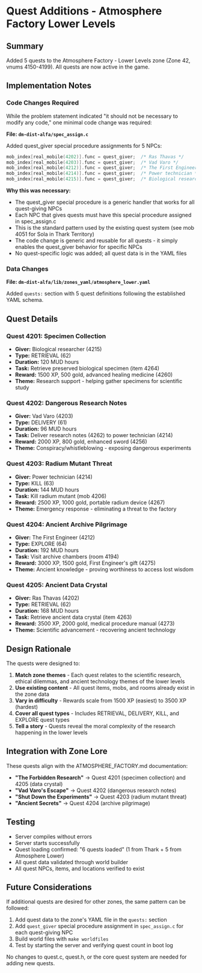# Quest Additions - Atmosphere Factory Lower Levels

## Summary

Added 5 quests to the Atmosphere Factory - Lower Levels zone (Zone 42, vnums 4150-4199). All quests are now active in the game.

## Implementation Notes

### Code Changes Required

While the problem statement indicated "it should not be necessary to modify any code," one minimal code change was required:

**File: `dm-dist-alfa/spec_assign.c`**

Added quest_giver special procedure assignments for 5 NPCs:

```c
mob_index[real_mobile(4202)].func = quest_giver;  /* Ras Thavas */
mob_index[real_mobile(4203)].func = quest_giver;  /* Vad Varo */
mob_index[real_mobile(4212)].func = quest_giver;  /* The First Engineer */
mob_index[real_mobile(4214)].func = quest_giver;  /* Power technician */
mob_index[real_mobile(4215)].func = quest_giver;  /* Biological researcher */
```

**Why this was necessary:**
- The quest_giver special procedure is a generic handler that works for all quest-giving NPCs
- Each NPC that gives quests must have this special procedure assigned in spec_assign.c
- This is the standard pattern used by the existing quest system (see mob 4051 for Sola in Thark Territory)
- The code change is generic and reusable for all quests - it simply enables the quest_giver behavior for specific NPCs
- No quest-specific logic was added; all quest data is in the YAML files

### Data Changes

**File: `dm-dist-alfa/lib/zones_yaml/atmosphere_lower.yaml`**

Added `quests:` section with 5 quest definitions following the established YAML schema.

## Quest Details

### Quest 4201: Specimen Collection
- **Giver:** Biological researcher (4215)
- **Type:** RETRIEVAL (62)
- **Duration:** 120 MUD hours
- **Task:** Retrieve preserved biological specimen (item 4264)
- **Reward:** 1500 XP, 500 gold, advanced healing medicine (4260)
- **Theme:** Research support - helping gather specimens for scientific study

### Quest 4202: Dangerous Research Notes
- **Giver:** Vad Varo (4203)
- **Type:** DELIVERY (61)
- **Duration:** 96 MUD hours
- **Task:** Deliver research notes (4262) to power technician (4214)
- **Reward:** 2000 XP, 800 gold, enhanced sword (4256)
- **Theme:** Conspiracy/whistleblowing - exposing dangerous experiments

### Quest 4203: Radium Mutant Threat
- **Giver:** Power technician (4214)
- **Type:** KILL (63)
- **Duration:** 144 MUD hours
- **Task:** Kill radium mutant (mob 4206)
- **Reward:** 2500 XP, 1000 gold, portable radium device (4267)
- **Theme:** Emergency response - eliminating a threat to the factory

### Quest 4204: Ancient Archive Pilgrimage
- **Giver:** The First Engineer (4212)
- **Type:** EXPLORE (64)
- **Duration:** 192 MUD hours
- **Task:** Visit archive chambers (room 4194)
- **Reward:** 3000 XP, 1500 gold, First Engineer's gift (4275)
- **Theme:** Ancient knowledge - proving worthiness to access lost wisdom

### Quest 4205: Ancient Data Crystal
- **Giver:** Ras Thavas (4202)
- **Type:** RETRIEVAL (62)
- **Duration:** 168 MUD hours
- **Task:** Retrieve ancient data crystal (item 4263)
- **Reward:** 3500 XP, 2000 gold, medical procedure manual (4273)
- **Theme:** Scientific advancement - recovering ancient technology

## Design Rationale

The quests were designed to:

1. **Match zone themes** - Each quest relates to the scientific research, ethical dilemmas, and ancient technology themes of the lower levels
2. **Use existing content** - All quest items, mobs, and rooms already exist in the zone data
3. **Vary in difficulty** - Rewards scale from 1500 XP (easiest) to 3500 XP (hardest)
4. **Cover all quest types** - Includes RETRIEVAL, DELIVERY, KILL, and EXPLORE quest types
5. **Tell a story** - Quests reveal the moral complexity of the research happening in the lower levels

## Integration with Zone Lore

These quests align with the ATMOSPHERE_FACTORY.md documentation:

- **"The Forbidden Research"** → Quest 4201 (specimen collection) and 4205 (data crystal)
- **"Vad Varo's Escape"** → Quest 4202 (dangerous research notes)
- **"Shut Down the Experiments"** → Quest 4203 (radium mutant threat)
- **"Ancient Secrets"** → Quest 4204 (archive pilgrimage)

## Testing

- Server compiles without errors
- Server starts successfully
- Quest loading confirmed: "6 quests loaded" (1 from Thark + 5 from Atmosphere Lower)
- All quest data validated through world builder
- All quest NPCs, items, and locations verified to exist

## Future Considerations

If additional quests are desired for other zones, the same pattern can be followed:

1. Add quest data to the zone's YAML file in the `quests:` section
2. Add `quest_giver` special procedure assignment in `spec_assign.c` for each quest-giving NPC
3. Build world files with `make worldfiles`
4. Test by starting the server and verifying quest count in boot log

No changes to quest.c, quest.h, or the core quest system are needed for adding new quests.
